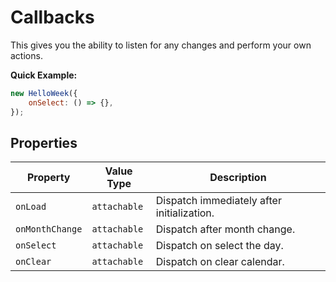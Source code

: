 # Callbacks

This gives you the ability to listen for any changes and perform your own actions.

**Quick Example:**

```js
new HelloWeek({
    onSelect: () => {},
});
```

## Properties

| Property        | Value Type   | Description                                |
| --------------- | ------------ | ------------------------------------------ |
| `onLoad`        | `attachable` | Dispatch immediately after initialization. |
| `onMonthChange` | `attachable` | Dispatch after month change.               |
| `onSelect`      | `attachable` | Dispatch on select the day.                |
| `onClear`       | `attachable` | Dispatch on clear calendar.                |
